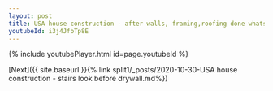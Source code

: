 ```yaml
---
layout: post
title: USA house construction - after walls, framing,roofing done whatsapp status
youtubeId: i3j4JfbTp8E
---
```


{% include youtubePlayer.html id=page.youtubeId %}

[Next]({{ site.baseurl }}{% link split1/_posts/2020-10-30-USA house construction - stairs look before drywall.md%})
